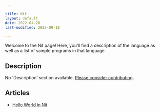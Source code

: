 ```yaml
---

title: Nit
layout: default
date: 2022-04-28
last-modified: 2022-09-18

---
```


Welcome to the Nit page! Here, you'll find a description of the language as well as a list of sample programs in that language.

## Description

No 'Description' section available. [Please consider contributing](https://github.com/TheRenegadeCoder/sample-programs-website).

## Articles

- [Hello World in Nit](https://sampleprograms.io/projects/hello-world/nit)